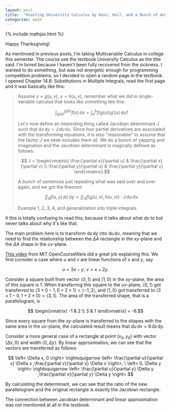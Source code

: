 ```yaml
---
layout: post
title:  "Roasting University Calculus by Hass, Heil, and a Bunch of Authers"
categories: math
---
```


{% include mathjax.html %}

Happy Thanksgiving!

As mentinoed in previous posts, I'm taking Multivariable Calculus in college this semester. The course use the textbook University Calculus as the title said. I'm bored because I haven't been fully recovered from the sickness. I wanted to do something, but was not energetic enough for programming competition problems, so I decided to open a random page in the textbook. I opened Chapter 14.8: Substitutions in Multiple Integrals, read the first page and it was basically like this:


> Assume $x = g(u,v)$, $y = h(u,v)$, remember what we did in single-variable calculus that looks like something like this: 
> 
> $$ \int_{g(a)}^{g(b)} f(x) \, \mathrm{d}x = \int_a^b f(g(u)) g'(u) \, \mathrm{d}u? $$
> 
> Let's now define an interesting thing called Jacobian determinant $J$ such that $\mathrm{d}x \, \mathrm{d}y = J \, \mathrm{d}u \, \mathrm{d}v$. Since four partial derivatives are associated with the transforming equations, it is also "reasonable" to assume that the factor $J$ we seek includes them all. We do a bunch of yapping and imagination and the Jacobian determinant is magically defined as follows:
>
> $$ J = \begin{vmatrix} \frac{\partial x}{\partial u} & \frac{\partial x}{\partial v} \\ \frac{\partial y}{\partial u} & \frac{\partial y}{\partial v} \end{vmatrix}.$$
> 
> A bunch of sentences just repeating what was said over and over again, and we got the theorem
>
> $$ \iint_R f(x,y) \, \mathrm{d} x \, \mathrm{d} y = \iint_G f(g(u,v),h(u,v)) \cdot J \, \mathrm{d} u \, \mathrm{d}v. $$
> 
> Example 1, 2, 3, 4, and generalization into triple integrals.


It this is totally confusing to read this, because it talks about what do to but never talks about why it's like that.

The main problem here is to transform $\mathrm{d} x \, \mathrm{d} y$ into $\mathrm{d} u \, \mathrm{d} v$, meaning that we need to find the relationship between the $\Delta A$ rectangle in the $xy$-plane and the $\Delta A$ shape in the $uv$-plane.

[This video](https://www.youtube.com/watch?v=UZb9hZIAvL4&list=PL4C4C8A7D06566F38&index=18) from MIT OpenCourseWare did a great job explaining this. We first consider a case where $u$ and $v$ are linear functions of $x$ and $y$, say 

$$ u = 3x - y, \ v = x + 2y. $$ 

Consider a square built from vector $\left<0,1\right>$ and $\left<1,0\right>$ in the $xy$-plane, the area of this square is 1. When transferring this square to the $uv$-plane, $\left<0,1\right>$ got transferred to $\left<3\times 0 - 1,0 + 2\times 1\right> = \left< -1,2 \right>$, and $\left<1,0\right>$ got transferred to $\left<3\times 1 - 0,1 + 2\times 0\right> = \left< 3,1 \right>$. The area of the transferred shape, that is a parallelogram, is

$$ \begin{vmatrix} -1 & 2 \\ 3 & 1 \end{vmatrix} = -6.$$

Since every square from the $xy$-plane is transferred to the shapes with the same area in the $uv$-plane, the calculated result means that $\mathrm{d} u \, \mathrm{d} v = 6 \, \mathrm{d} x \, \mathrm{d} y$.

Consider a more general case of a rectangle at point $(x_0,y_0)$ with vector $\left< \Delta x, 0 \right>$ and width $\left< 0,\Delta y \right>$. By linear approximation, we can see that the vectors are transferred as follows:

$$ \left< \Delta x, 0 \right> \rightsquigarrow \left< \frac{\partial u}{\partial x} \Delta x ,\frac{\partial v}{\partial x} \Delta x  \right>, \ 
\left< 0, \Delta y \right> \rightsquigarrow \left< \frac{\partial u}{\partial y} \Delta y ,\frac{\partial v}{\partial y} \Delta y  \right>.$$

By calculating the determinant, we can see that the ratio of the new parallelogram and the original rectangle is exactly the Jacobian rectangle.

The connection between Jacobian determinant and linear approximation was not mentioned at all in the textbook.